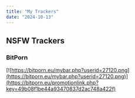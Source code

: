 ```yaml
---
title: "My Trackers"
date: "2024-10-13"
---
```


## NSFW Trackers

### BitPorn

[![https://bitporn.eu/mybar.php?userid=27120.png](https://bitporn.eu/mybar.php?userid=27120.png)](https://bitporn.eu/promotionlink.php?key=49b08f1be44a93470837d2ac748a422f)
